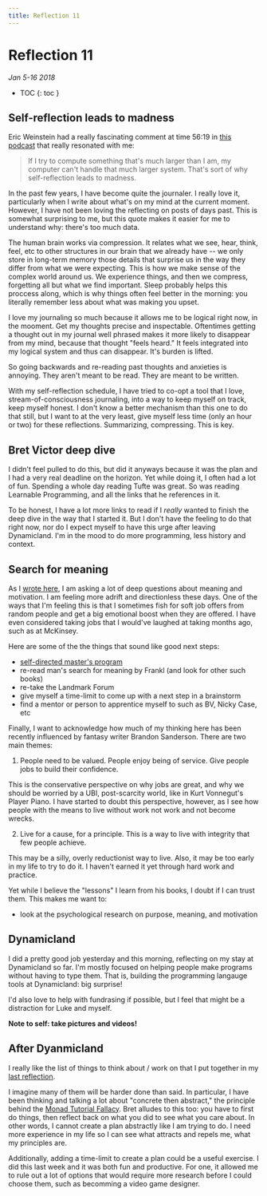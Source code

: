 ```yaml
---
title: Reflection 11
---
```


# Reflection 11

_Jan 5-16 2018_

* TOC
{: toc } 


## Self-reflection leads to madness

Eric Weinstein had a really fascinating comment at time 56:19 in [this podcast](https://www.samharris.org/podcast/item/112-the-intellectual-dark-web) that really resonated with me:

> If I try to compute something that's much larger than I am, my computer can't handle that much larger system. That's sort of why self-reflection leads to madness.

In the past few years, I have become quite the journaler. I really love it, particularly when I write about what's on my mind at the current moment. However, I have not been loving the reflecting on posts of days past. This is somewhat surprising to me, but this quote makes it easier for me to understand why: there's too much data.

The human brain works via compression. It relates what we see, hear, think, feel, etc to other structures in our brain that we already have -- we only store in long-term memory those details that surprise us in the way they differ from what we were expecting. This is how we make sense of the complex world around us. We experience things, and then we compress, forgetting all but what we find important. Sleep probably helps this proccess along, which is why things often feel better in the morning: you literally remember less about what was making you upset.

I love my journaling so much because it allows me to be logical right now, in the mooment. Get my thoughts precise and inspectable. Oftentimes getting a thought out in my journal well phrased makes it more likely to disappear from my mind, because that thought "feels heard." It feels integrated into my logical system and thus can disappear. It's burden is lifted. 

So going backwards and re-reading past thoughts and anxieties is annoying. They aren't meant to be read. They are meant to be written.

With my self-reflection schedule, I have tried to co-opt a tool that I love, stream-of-consciousness journaling, into a way to keep myself on track, keep myself honest. I don't know a better mechanism than this one to do that still, but I want to at the very least, give myself less time (only an hour or two) for these reflections. Summarizing, compressing. This is key.

## Bret Victor deep dive

I didn't feel pulled to do this, but did it anyways because it was the plan and I had a very real deadline on the horizon. Yet while doing it, I often had a lot of fun. Spending a whole day reading Tufte was great. So was reading Learnable Programming, and all the links that he references in it.

To be honest, I have a lot more links to read if I _really_ wanted to finish the deep dive in the way that I started it. But I don't have the feeling to do that right now, nor do I expect myself to have this urge after leaving Dynamicland. I'm in the mood to do more programming, less history and context.

## Search for meaning

As I [wrote here](http://futureofcoding.org/log#steves-search-for-meaning), I am asking a lot of deep questions about meaning and motivation. I am feeling more adrift and directionless these days. One of the ways that I'm feeling this is that I sometimes fish for soft job offers from random people and get a big emotional boost when they are offered. I have even considered taking jobs that I would've laughed at taking months ago, such as at McKinsey.

Here are some of the the things that sound like good next steps:

* [self-directed master's program](http://futureofcoding.org/log#self-directed-masters-program)
* re-read man's search for meaning by Frankl (and look for other such books)
* re-take the Landmark Forum
* give myself a time-limit to come up with a next step in a brainstorm
* find a mentor or person to apprentice myself to such as BV, Nicky Case, etc

Finally, I want to acknowledge how much of my thinking here has been recently influenced by fantasy writer Brandon Sanderson. There are two main themes:

1) People need to be valued. People enjoy being of service. Give people jobs to build their confidence. 

This is the conservative perspective on why jobs are great, and why we should be worried by a UBI, post-scarcity world, like in Kurt Vonnegut's Player Piano. I have started to doubt this perspective, however, as I see how people with the means to live without work not work and not become wrecks.

2) Live for a cause, for a principle. This is a way to live with integrity that few people achieve. 

This may be a silly, overly reductionist way to live. Also, it may be too early in my life to try to do it. I haven't earned it yet through hard work and practice.

Yet while I believe the "lessons" I learn from his books, I doubt if I can trust them. This makes me want to:

* look at the psychological research on purpose, meaning, and motivation

## Dynamicland

I did a pretty good job yesterday and this morning, reflecting on my stay at Dynamicland so far. I'm mostly focused on helping people make programs without having to type them. That is, building the programming langauge tools at Dynamicland: big surprise!

I'd also love to help with fundrasing if possible, but I feel that might be a distraction for Luke and myself.

**Note to self: take pictures and videos!**

## After Dyanmicland

I really like the list of things to think about / work on that I put together in my [last reflection](http://futureofcoding.org/reflections/10#after-dynamicland).

I imagine many of them will be harder done than said. In particular, I have been thinking and talking a lot about "concrete then abstract," the principle behind the [Monad Tutorial Fallacy](https://byorgey.wordpress.com/2009/01/12/abstraction-intuition-and-the-monad-tutorial-fallacy/). Bret alludes to this too: you have to first do things, then reflect back on what you did to see what you care about. In other words, I cannot create a plan abstractly like I am trying to do. I need more experience in my life so I can see what attracts and repels me, what my principles are.

Additionally, adding a time-limit to create a plan could be a useful exercise. I did this last week and it was both fun and productive. For one, it allowed me to rule out a lot of options that would require more research before I could choose them, such as becomming a video game designer.

<script>

(function(i,s,o,g,r,a,m){i['GoogleAnalyticsObject']=r;i[r]=i[r]||function(){
(i[r].q=i[r].q||[]).push(arguments)},i[r].l=1*new Date();a=s.createElement(o),
m=s.getElementsByTagName(o)[0];a.async=1;a.src=g;m.parentNode.insertBefore(a,m)
})(window,document,'script','https://www.google-analytics.com/analytics.js','ga');

ga('create', 'UA-103157758-1', 'auto');
ga('send', 'pageview');

</script>
